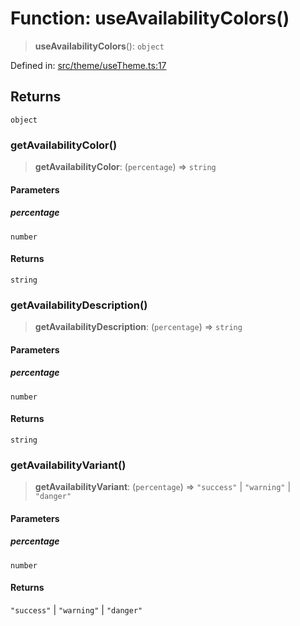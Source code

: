 # Function: useAvailabilityColors()

> **useAvailabilityColors**(): `object`

Defined in: [src/theme/useTheme.ts:17](https://github.com/Nick2bad4u/Uptime-Watcher/blob/8a1973382d5fe14c52996ecda381894eb7ecd4a6/src/theme/useTheme.ts#L17)

## Returns

`object`

### getAvailabilityColor()

> **getAvailabilityColor**: (`percentage`) => `string`

#### Parameters

##### percentage

`number`

#### Returns

`string`

### getAvailabilityDescription()

> **getAvailabilityDescription**: (`percentage`) => `string`

#### Parameters

##### percentage

`number`

#### Returns

`string`

### getAvailabilityVariant()

> **getAvailabilityVariant**: (`percentage`) => `"success"` \| `"warning"` \| `"danger"`

#### Parameters

##### percentage

`number`

#### Returns

`"success"` \| `"warning"` \| `"danger"`
